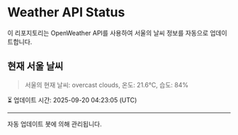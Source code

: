 
# Weather API Status

이 리포지토리는 OpenWeather API를 사용하여 서울의 날씨 정보를 자동으로 업데이트합니다.

## 현재 서울 날씨
> 서울의 현재 날씨: overcast clouds, 온도: 21.6°C, 습도: 84%

⏳ 업데이트 시간: 2025-09-20 04:23:05 (UTC)

---
자동 업데이트 봇에 의해 관리됩니다.
